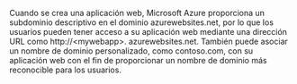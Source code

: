 Cuando se crea una aplicación web, Microsoft Azure proporciona un subdominio descriptivo en el dominio azurewebsites.net, por lo que los usuarios pueden tener acceso a su aplicación web mediante una dirección URL como http://&lt;mywebapp&gt;. azurewebsites.net. También puede asociar un nombre de dominio personalizado, como contoso.com, con su aplicación web con el fin de proporcionar un nombre de dominio más reconocible para los usuarios.